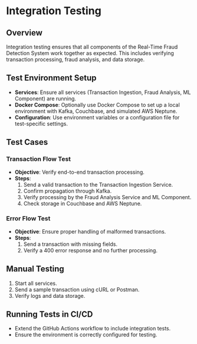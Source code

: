 # Integration Testing

## Overview

Integration testing ensures that all components of the Real-Time Fraud Detection System work together as expected. This includes verifying transaction processing, fraud analysis, and data storage.

## Test Environment Setup

- **Services**: Ensure all services (Transaction Ingestion, Fraud Analysis, ML Component) are running.
- **Docker Compose**: Optionally use Docker Compose to set up a local environment with Kafka, Couchbase, and simulated AWS Neptune.
- **Configuration**: Use environment variables or a configuration file for test-specific settings.

## Test Cases

### Transaction Flow Test

- **Objective**: Verify end-to-end transaction processing.
- **Steps**:
  1. Send a valid transaction to the Transaction Ingestion Service.
  2. Confirm propagation through Kafka.
  3. Verify processing by the Fraud Analysis Service and ML Component.
  4. Check storage in Couchbase and AWS Neptune.

### Error Flow Test

- **Objective**: Ensure proper handling of malformed transactions.
- **Steps**:
  1. Send a transaction with missing fields.
  2. Verify a 400 error response and no further processing.

## Manual Testing

1. Start all services.
2. Send a sample transaction using cURL or Postman.
3. Verify logs and data storage.

## Running Tests in CI/CD

- Extend the GitHub Actions workflow to include integration tests.
- Ensure the environment is correctly configured for testing.
